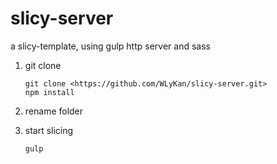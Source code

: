 # slicy-server

a slicy-template, using gulp http server and sass

1.  git clone


        git clone <https://github.com/WLyKan/slicy-server.git>
        npm install

2.  rename folder

3.  start slicing


        gulp

